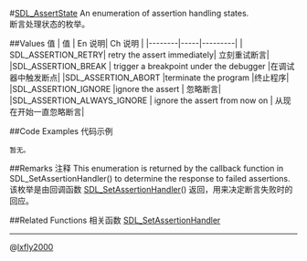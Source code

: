 #[SDL_AssertState](https://wiki.libsdl.org/SDL_AssertState)
An enumeration of assertion handling states.  
断言处理状态的枚举。

##Values 值
| 值 | En 说明| Ch  说明 |
|--------|-----|---------|
| SDL_ASSERTION_RETRY| retry the assert immediately| 立刻重试断言|
|SDL_ASSERTION_BREAK | trigger a breakpoint under the debugger |在调试器中触发断点|
|SDL_ASSERTION_ABORT |terminate the program |终止程序|
|SDL_ASSERTION_IGNORE |ignore the assert | 忽略断言|
|SDL_ASSERTION_ALWAYS_IGNORE | ignore the assert from now on | 从现在开始一直忽略断言|

##Code Examples 代码示例
```
暂无。
```

##Remarks 注释
This enumeration is returned by the callback function in SDL_SetAssertionHandler() to determine the response to failed assertions.  
该枚举是由回调函数 [SDL_SetAssertionHandler](../Functions/SDL_SetAssertionHandler.md)() 返回，用来决定断言失败时的回应。

##Related Functions 相关函数
[SDL_SetAssertionHandler](../Functions/SDL_SetAssertionHandler.md)

---
@[lxfly2000](https://github.com/lxfly2000)
